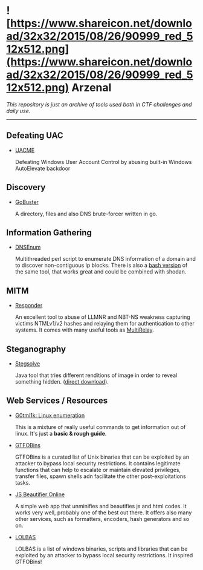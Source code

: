 # ![https://www.shareicon.net/download/32x32/2015/08/26/90999_red_512x512.png](https://www.shareicon.net/download/32x32/2015/08/26/90999_red_512x512.png) Arzenal 

*This repository is just an archive of tools used both in CTF challenges and daily use.*

--------------

Defeating UAC
---------------------
* [UACME](https://github.com/hfiref0x/UACME)

    Defeating Windows User Account Control by abusing built-in Windows AutoElevate backdoor

Discovery
---------------------
* [GoBuster](https://github.com/OJ/gobuster)

    A directory, files and also DNS brute-forcer written in go. 

Information Gathering
---------------------
* [DNSEnum](https://github.com/fwaeytens/dnsenum)

    Multithreaded perl script to enumerate DNS information of a domain and to discover non-contiguous ip blocks.
    There is also a [bash version](https://github.com/theMiddleBlue/DNSenum) of the same tool, that works great and could be    combined with shodan.    

MITM
---------------------
* [Responder](https://github.com/lgandx/Responder)

    An excellent tool to abuse of LLMNR and NBT-NS weakness capturing victims NTMLv1/v2 hashes and relaying them for authentication to other systems. It comes with many useful tools as [MultiRelay](https://github.com/lgandx/Responder/blob/master/tools/MultiRelay.py).
    
Steganography
---------------------
* [Stegsolve](http://www.caesum.com/handbook/stego.htm)
   
    Java tool that tries different renditions of image in order to reveal something hidden. ([direct download](http://www.caesum.com/handbook/Stegsolve.jar)).
    
Web Services / Resources
---------------------

* [G0tmi1k: Linux enumeration](https://blog.g0tmi1k.com/2011/08/basic-linux-privilege-escalation/)

    This is a mixture of really useful commands to get information out of linux. It's just a **basic & rough guide**.

* [GTFOBins](https://gtfobins.github.io/)

    GTFOBins is a curated list of Unix binaries that can be exploited by an attacker to bypass local security restrictions.
    It contains legitimate functions that can help to escalate or maintain elevated privileges, transfer files, spawn shells adn facilitate the other post-exploitations tasks.

* [JS Beautifier Online](https://www.cleancss.com/javascript-beautify/)

    A simple web app that unminifies and beautifies js and html codes. It works very well, probably one of the best out there.
    It offers also many other services, such as formatters, encoders, hash generators and so on.

* [LOLBAS](https://lolbas-project.github.io/)

    LOLBAS is a list of windows binaries, scripts and libraries that can be exploited by an attacker to bypass local security restrictions. It inspired GTFOBins!
